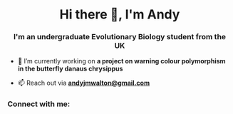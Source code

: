 <h1 align="center">Hi there 👋, I'm Andy</h1>
<h3 align="center">I'm an undergraduate Evolutionary Biology student from the UK</h3>

- 🌱 I’m currently working on **a project on warning colour polymorphism in the butterfly danaus chrysippus**

- 📫 Reach out via **andyjmwalton@gmail.com**

<h3 align="left">Connect with me:</h3>
<p align="left">
</p>
